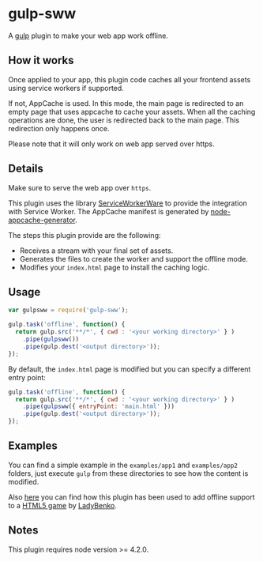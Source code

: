 gulp-sww
========

A [gulp](http://gulpjs.com/) plugin to make your web app work offline.

How it works
------------
Once applied to your app, this plugin code caches all your frontend assets using
service workers if supported.

If not, AppCache is used. In this mode, the main page is redirected to an empty
page that uses appcache to cache your assets. When all the caching operations
are done, the user is redirected back to the main page.
This redirection only happens once.

Please note that it will only work on web app served over https.

Details
-------
Make sure to serve the web app over `https`.

This plugin uses the library [ServiceWorkerWare](https://github.com/fxos-components/serviceworkerware) to provide the integration with Service Worker.
The AppCache manifest is generated by [node-appcache-generator](https://github.com/arcturus/node-appcache-generator).

The steps this plugin provide are the following:

+ Receives a stream with your final set of assets.
+ Generates the files to create the worker and support the offline mode.
+ Modifies your `index.html` page to install the caching logic.

Usage
-----
```javascript
var gulpsww = require('gulp-sww');

gulp.task('offline', function() {
  return gulp.src('**/*', { cwd : '<your working directory>' } )
    .pipe(gulpsww())
    .pipe(gulp.dest('<output directory>'));
});
```

By default, the `index.html` page is modified but you can specify a different
entry point:
```javascript
gulp.task('offline', function() {
  return gulp.src('**/*', { cwd : '<your working directory>' } )
    .pipe(gulpsww({ entryPoint: 'main.html' }))
    .pipe(gulp.dest('<output directory>'));
});
```

Examples
--------
You can find a simple example in the `examples/app1` and  `examples/app2`
folders, just execute `gulp` from these directories to see how the content is
modified.

Also [here](https://github.com/arcturus/ldjam-32/commit/4de02e5325136c78adced58a833f742e89c2452f)
you can find how this plugin has been used to add offline support to a
[HTML5 game](https://github.com/belen-albeza/ldjam-32) by [LadyBenko](http://www.belenalbeza.com/).

Notes
-----
This plugin requires node version >= 4.2.0.

